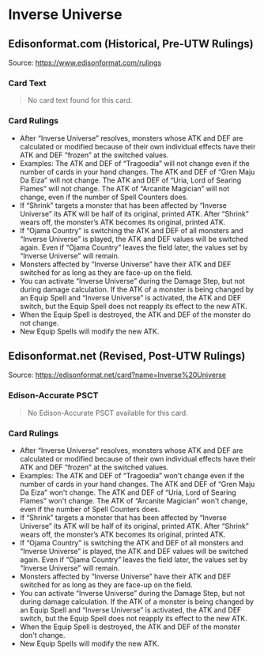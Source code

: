# Inverse Universe

## Edisonformat.com (Historical, Pre-UTW Rulings)

Source: https://www.edisonformat.com/rulings

### Card Text

> No card text found for this card.

### Card Rulings

*   After “Inverse Universe” resolves, monsters whose ATK and DEF are calculated or modified because of their own individual effects have their ATK and DEF “frozen” at the switched values.
*   Examples: The ATK and DEF of “Tragoedia” will not change even if the number of cards in your hand changes. The ATK and DEF of “Gren Maju Da Eiza” will not change. The ATK and DEF of “Uria, Lord of Searing Flames” will not change. The ATK of “Arcanite Magician” will not change, even if the number of Spell Counters does.
*   If “Shrink” targets a monster that has been affected by “Inverse Universe” its ATK will be half of its original, printed ATK. After “Shrink” wears off, the monster’s ATK becomes its original, printed ATK.
*   If “Ojama Country” is switching the ATK and DEF of all monsters and “Inverse Universe” is played, the ATK and DEF values will be switched again. Even if “Ojama Country” leaves the field later, the values set by “Inverse Universe” will remain.
*   Monsters affected by “Inverse Universe” have their ATK and DEF switched for as long as they are face-up on the field.
*   You can activate “Inverse Universe” during the Damage Step, but not during damage calculation. If the ATK of a monster is being changed by an Equip Spell and “Inverse Universe” is activated, the ATK and DEF switch, but the Equip Spell does not reapply its effect to the new ATK.
*   When the Equip Spell is destroyed, the ATK and DEF of the monster do not change.
*   New Equip Spells will modify the new ATK.

## Edisonformat.net (Revised, Post-UTW Rulings)

Source: https://edisonformat.net/card?name=Inverse%20Universe

### Edison-Accurate PSCT

> No Edison-Accurate PSCT available for this card.

### Card Rulings

*   After “Inverse Universe” resolves, monsters whose ATK and DEF are calculated or modified because of their own individual effects have their ATK and DEF “frozen” at the switched values.
*   Examples: The ATK and DEF of “Tragoedia” won't change even if the number of cards in your hand changes. The ATK and DEF of “Gren Maju Da Eiza” won't change. The ATK and DEF of “Uria, Lord of Searing Flames” won't change. The ATK of “Arcanite Magician” won't change, even if the number of Spell Counters does.
*   If “Shrink” targets a monster that has been affected by “Inverse Universe” its ATK will be half of its original, printed ATK. After “Shrink” wears off, the monster’s ATK becomes its original, printed ATK.
*   If “Ojama Country” is switching the ATK and DEF of all monsters and “Inverse Universe” is played, the ATK and DEF values will be switched again. Even if “Ojama Country” leaves the field later, the values set by “Inverse Universe” will remain.
*   Monsters affected by “Inverse Universe” have their ATK and DEF switched for as long as they are face-up on the field.
*   You can activate “Inverse Universe” during the Damage Step, but not during damage calculation. If the ATK of a monster is being changed by an Equip Spell and “Inverse Universe” is activated, the ATK and DEF switch, but the Equip Spell does not reapply its effect to the new ATK.
*   When the Equip Spell is destroyed, the ATK and DEF of the monster don't change.
*   New Equip Spells will modify the new ATK.
            